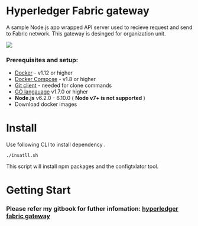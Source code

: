 # Hyperledger Fabric gateway

A sample Node.js app wrapped API server used to recieve request and send to Fabric network. This gateway is desinged for organization unit.

![](https://as937179131.gitbooks.io/hyperledger-fabric-gateway/content/assets/import.png)

### Prerequisites and setup:

* [Docker](https://www.docker.com/products/overview) - v1.12 or higher
* [Docker Compose](https://docs.docker.com/compose/overview/) - v1.8 or higher
* [Git client](https://git-scm.com/downloads) - needed for clone commands
* [GO langauage](https://golang.org/dl/) v1.7.0 or higher
* **Node.js** v6.2.0 - 6.10.0 ( __Node v7+ is not supported__ )
* Download docker images





# Install
Use following CLI to install dependency .
```
./insatll.sh
```
This script will install npm packages and the configtxlator tool.
# Getting Start

### Please refer my gitbook for futher infomation: [hyperledger fabric gateway](https://as937179131.gitbooks.io/hyperledger-fabric-gateway/content/)
